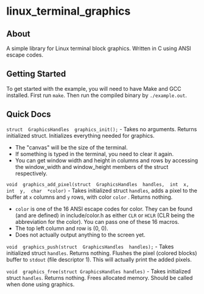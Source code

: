 # linux_terminal_graphics
## About

A simple library for Linux terminal block graphics. Written in C using ANSI escape codes.

## Getting Started

To get started with the example, you will need to have Make and GCC installed. First run `make`. Then run the compiled binary by `./example.out`.

## Quick Docs

`struct  GraphicsHandles  graphics_init();` - Takes no arguments. Returns initialized struct. Initializes everything needed for graphics.

 - The "canvas" will be the size of the terminal. 
 - If something is typed in the terminal, you need to clear it again.
 - You can get window width and height in columns and rows by accessing the window_width and window_height members of the struct respectively.

`void  graphics_add_pixel(struct  GraphicsHandles  handles,  int  x,  int  y,  char  *color)` - Takes initialized struct `handles`, adds a pixel to the buffer at `x` columns and `y` rows, with color `color` . Returns nothing.
 - `color` is one of the 16 ANSI escape codes for color. They can be found (and are defined) in include/color.h as either `CLR` or `HCLR` (CLR being the abbreviation for the color). You can pass one of these 16 macros.
 - The top left column and row is (0, 0).
 - Does not actually output anything to the screen yet.

 `void  graphics_push(struct  GraphicsHandles  handles);` - Takes initialized struct `handles`. Returns nothing. Flushes the pixel (colored blocks) buffer to `stdout` (file descriptor 1). This will actually print the added pixels.
 
`void  graphics_free(struct GraphicsHandles handles)` - Takes initialized struct `handles`. Returns nothing. Frees allocated memory. Should be called when done using graphics.
